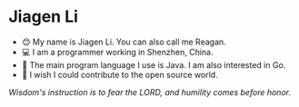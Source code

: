 # Jiagen Li
- 😊 My name is Jiagen Li. You can also call me Reagan. 
- 💻 I am a programmer working in Shenzhen, China.
- 🍎 The main program language I use is Java. I am also interested in Go.
- 🌈 I wish I could contribute to the open source world.

*Wisdom's instruction is to fear the LORD, and humility comes before honor.*

